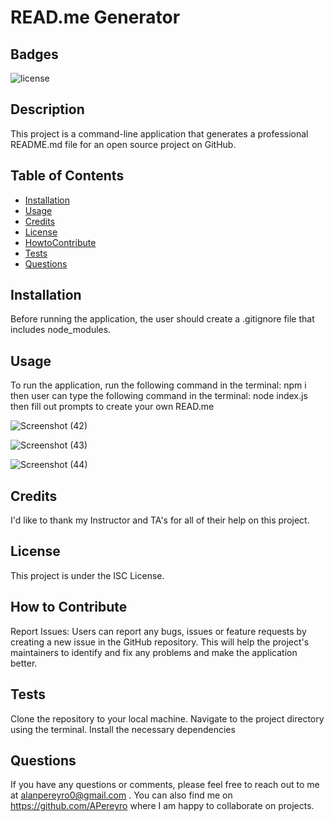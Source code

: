 
# READ.me Generator

## Badges

![license](https://img.shields.io/badge/license-ISC-blue)

## Description

This project is a command-line application that generates a professional README.md file for an open source project on GitHub.

## Table of Contents

- [Installation](#installation)
- [Usage](#usage)
- [Credits](#credits)
- [License](#license)
- [HowtoContribute](#HowtoContribute)
- [Tests](#Tests)
- [Questions](#Questions)

## Installation

Before running the application, the user should create a .gitignore file that includes node_modules.

## Usage

To run the application, run the following command in the terminal: npm i
then user can type the following command in the terminal: node index.js
then fill out prompts to create your own READ.me

![Screenshot (42)](https://user-images.githubusercontent.com/124737955/233502322-a649dcf1-63ea-4128-bc7a-d2ce19317569.png)

![Screenshot (43)](https://user-images.githubusercontent.com/124737955/233502335-65c4c2ce-9682-4545-91c2-45a63dce56eb.png)

![Screenshot (44)](https://user-images.githubusercontent.com/124737955/233502342-c3fadd87-2e6b-4688-8361-cfa090ee8099.png)

## Credits

I'd like to thank my Instructor and TA's for all of their help on this project.

## License

This project is under the ISC License.

## How to Contribute

Report Issues: Users can report any bugs, issues or feature requests by creating a new issue in the GitHub repository. This will help the project's maintainers to identify and fix any problems and make the application better.

## Tests

Clone the repository to your local machine. Navigate to the project directory using the terminal. Install the necessary dependencies

## Questions

If you have any questions or comments, please feel free to reach out to me at alanpereyro0@gmail.com . 
You can also find me on https://github.com/APereyro  where I am happy to collaborate on projects.

